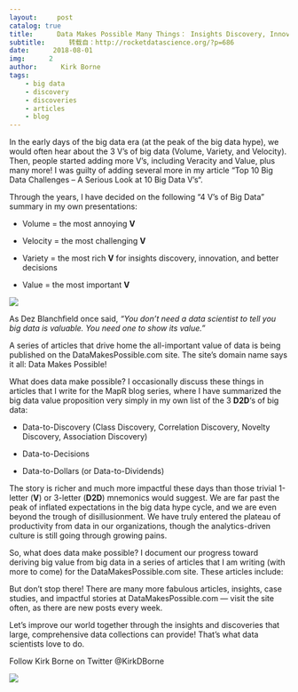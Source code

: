 ```yaml
---
layout:     post
catalog: true
title:      Data Makes Possible Many Things： Insights Discovery, Innovation, and Better Decisions
subtitle:      转载自：http://rocketdatascience.org/?p=686
date:      2018-08-01
img:      2
author:      Kirk Borne
tags:
    - big data
    - discovery
    - discoveries
    - articles
    - blog
---
```


In the early days of the big data era (at the peak of the big data hype), we would often hear about the 3 V’s of big data (Volume, Variety, and Velocity). Then, people started adding more V’s, including Veracity and Value, plus many more! I was guilty of adding several more in my article “Top 10 Big Data Challenges – A Serious Look at 10 Big Data V’s“.

Through the years, I have decided on the following “4 V’s of Big Data” summary in my own presentations:

- Volume = the most annoying **V**

- Velocity = the most challenging **V**

- Variety = the most rich **V** for insights discovery, innovation, and better decisions

- Value = the most important **V**


![](http://rocketdatascience.org/wp-content/uploads/2018/08/kirkborne-4Vs-of-BigData-300x225.png)


As Dez Blanchfield once said, *“You don’t need a data scientist to tell you big data is valuable. You need one to show its value.”*

A series of articles that drive home the all-important value of data is being published on the DataMakesPossible.com site. The site’s domain name says it all: Data Makes Possible!

What does data make possible? I occasionally discuss these things in articles that I write for the MapR blog series, where I have summarized the big data value proposition very simply in my own list of the 3 **D2D**‘s of big data:

- Data-to-Discovery (Class Discovery, Correlation Discovery, Novelty Discovery, Association Discovery)

- Data-to-Decisions

- Data-to-Dollars (or Data-to-Dividends)


The story is richer and much more impactful these days than those trivial 1-letter (**V**) or 3-letter (**D2D**) mnemonics would suggest. We are far past the peak of inflated expectations in the big data hype cycle, and we are even beyond the trough of disillusionment. We have truly entered the plateau of productivity from data in our organizations, though the analytics-driven culture is still going through growing pains.

So, what does data make possible? I document our progress toward deriving big value from big data in a series of articles that I am writing (with more to come) for the DataMakesPossible.com site. These articles include:

But don’t stop there! There are many more fabulous articles, insights, case studies, and impactful stories at DataMakesPossible.com — visit the site often, as there are new posts every week.

Let’s improve our world together through the insights and discoveries that large, comprehensive data collections can provide! That’s what data scientists love to do.

Follow Kirk Borne on Twitter @KirkDBorne

![](http://rocketdatascience.org/wp-content/uploads/2018/08/kirkborne-DataScience-and-SDGs.png)

